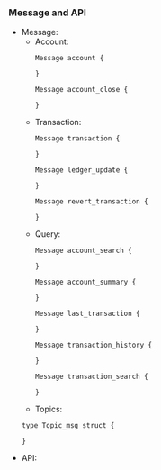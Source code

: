### Message and API
* Message:
  * Account:
    ```gotemplate
    Message account {
    
    }
    
    Message account_close {
    
    }
    ```
  * Transaction:
    ```gotemplate
    Message transaction {
    
    }
    
    Message ledger_update {
    
    }
    
    Message revert_transaction {
    
    }
    ```
  * Query:  
    ```gotemplate
    Message account_search {
    
    }
    
    Message account_summary {
    
    }
    
    Message last_transaction {
    
    }
    
    Message transaction_history {
    
    }
    
    Message transaction_search {
    
    }
    
    ```
   *  Topics:
  ```gotemplate
  type Topic_msg struct {
  
  }
  ```
 * API:

